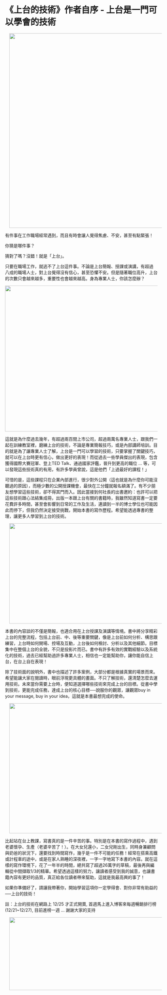# 《上台的技術》作者自序 - 上台是一門可以學會的技術 

<div style="clear: both; text-align: center;"><a href="http://4.bp.blogspot.com/-lTIeEPWha-Q/VhKYePPLb9I/AAAAAAAALPc/jdEJqAp7opY/s1600/image_thumb_d2f479faa6b9266386428896f80fef63.png" style="margin-left: 1em; margin-right: 1em;"><img border="0" height="640" src="https://4.bp.blogspot.com/-lTIeEPWha-Q/VhKYePPLb9I/AAAAAAAALPc/jdEJqAp7opY/s640/image_thumb_d2f479faa6b9266386428896f80fef63.png" width="532"/></a></div>
<p>有件事在工作職場經常遇到，而且有時會讓人覺得焦慮、不安，甚至有點緊張！</p>
<p>你猜是哪件事？</p>
<p>猜對了嗎？沒錯！就是「上台」。</p>
<p>只要在職場工作，就逃不了上台這件事。不論是上台簡報、授課或演講，有超過 八成的職場人士，對上台覺得沒有信心，甚至恐懼不安。但是隨著職位高升，上台的次數只會越來越多，重要性也會越來越高。身為專業人士，你該怎麼辦？<br/><a name="more"></a></p>
<p><a href="http://1.bp.blogspot.com/-TEdXT12JhLk/VhKYfksXn_I/AAAAAAAALPw/S-TcyUS4_Q0/s1600/image_thumb_da4f97a592aad9cd072034380633df5a.png" style="clear: left; margin-bottom: 1em; margin-right: 1em; text-align: center;"><img border="0" height="480" src="https://1.bp.blogspot.com/-TEdXT12JhLk/VhKYfksXn_I/AAAAAAAALPw/S-TcyUS4_Q0/s640/image_thumb_da4f97a592aad9cd072034380633df5a.png" width="640"/></a></p>
<p>這就是為什麼過去幾年，有超過兩百間上市公司，超過兩萬名專業人士，跟我們一起在訓練教室裡，磨練上台的技術，不論是專業簡報技巧，或是內部講師培訓。目的就是為了讓專業人士了解，上台是一門可以學習的技術，只要掌握了關鍵技巧，就可以在上台時更有信心，做出更好的表現！而從過去一些學員傑出的表現，包含獲得國際大賽冠軍、登上TED Talk、通過國家評鑑，晉升到更高的職位 … 等，可以發現這些技術真的有用，有許多學員曾說，這是他們「上過最好的課程！」</p>
<p>可惜的是，這些課程只在企業內部進行，很少對外公開（這也就是為什麼你可能沒聽過的原因），而極少數的公開授課機會，最快在三分鐘就報名額滿了。有不少朋友想學習這些技術，卻不得其門而入。因此當接到何社長的出書邀約：也許可以把這些技術跟心法結集成冊，出版一本跟上台有關的書籍時，我雖然知道寫書一定要花費許多時間，甚至會影響到日常的工作及生活，連讀到一半的博士學位也可能因此而停下，但我仍然決定接受挑戰，開始本書的寫作歷程。希望能透過專書的整理，讓更多人學習到上台的技術。</p>
<p><a href="http://3.bp.blogspot.com/-K8Q_OfiYNyA/VhKYeC5c4jI/AAAAAAAALP0/UopcZ3Ctmag/s1600/image_thumb_c166f8cdd8f710ddd38154f16e88d0ee.png" style="margin-left: 1em; margin-right: 1em; text-align: center;"><img border="0" height="330" src="https://3.bp.blogspot.com/-K8Q_OfiYNyA/VhKYeC5c4jI/AAAAAAAALP0/UopcZ3Ctmag/s640/image_thumb_c166f8cdd8f710ddd38154f16e88d0ee.png" width="640"/></a></p>
<p>本書的內容談的不僅是簡報，也適合用在上台授課及演講等情境。書中將分享精彩上台的完整流程，包括上台前、中、後等重要關鍵，像是上台前如何分析、構思跟練習，上台時如何開場、控場及互動，上台後如何檢討、分析以及其他細節。目標集中在整個上台的全貌，不只是投影片而已。書中有許多有效的實戰經驗以及系統化的技術，過去已經幫助過許多專業人士，相信也一定能幫助你，讓你能自信上台，在台上自在表現！</p>
<p>除了技術面的說明外，書中也描述了許多案例，大部分都是根據真實的場景而來。希望能讓大家在閱讀時，眼前浮現更具體的畫面。不只了解技術，還清楚怎麼去運用技術。未來當你需要上台時，便知道選擇哪些技術來完成上台的目標。從書中學到技術，更能完成任務，達成上台的核心目標──說服你的觀眾，讓觀眾buy in your message, buy in your idea，這就是本書最想完成的使命。</p>
<p><a href="http://3.bp.blogspot.com/-GGsWe0um0Ec/VhKYeiwj-1I/AAAAAAAALPk/1ZykaJBXN2s/s1600/image_thumb_61d4b3008a1f394f0c25a6c88f4c1c8c.png" style="margin-left: 1em; margin-right: 1em; text-align: center;"><img border="0" height="428" src="https://3.bp.blogspot.com/-GGsWe0um0Ec/VhKYeiwj-1I/AAAAAAAALPk/1ZykaJBXN2s/s640/image_thumb_61d4b3008a1f394f0c25a6c88f4c1c8c.png" width="640"/></a></p>
<p>比起站在台上教課，寫書真的是一件辛苦的事。特別是在本書的寫作過程中，遇到老婆懷孕、生產（老婆辛苦了！）。在大女兒還小，二女兒剛出生，同時身兼顧問與奶爸的狀況下，還要找到時間寫作，幾乎是一件不可能的任務！經常在搭乘高鐵或計程車的途中，或是在家人熟睡的深夜裡，一字一字地寫下本書的內容。就在這樣的寫作環境下，花了一年半的時間，總共寫了超過26萬字的草稿，最後再與編輯從中間擷取1/3的精華。希望透過這樣的努力，讓讀者感受到我的誠意，也讓書籍內容有更好的品質，真正給各位讀者帶來幫助，這就是我最高興的事了！</p>
<p>如果你準備好了，請讓我帶著你，開始學習這項你一定學得會、對你非常有助益的──上台的技術！</p>
<p>註：上台的技術在網路上 12/25 才正式開賣, 首週馬上進入博客來每週暢銷排行榜 (12/21~12/27), 目前進榜一週 … 謝謝大家的支持</p>
<div><a href="http://2.bp.blogspot.com/-nkuZHEtemus/VhKYfdsYBMI/AAAAAAAALPs/tNqo7nnNUsY/s1600/image_thumb_ddba69a9f457ceee598a4e23fea45482.png" style="margin-left: 1em; margin-right: 1em; text-align: center;"><img border="0" height="240" src="https://2.bp.blogspot.com/-nkuZHEtemus/VhKYfdsYBMI/AAAAAAAALPs/tNqo7nnNUsY/s640/image_thumb_ddba69a9f457ceee598a4e23fea45482.png" width="640"/></a></div>